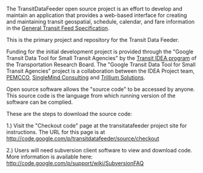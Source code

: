 The TransitDataFeeder open source project is an effort to develop and maintain an application that provides a web-based interface for creating and maintaining transit geospatial, schedule, calendar, and fare information in the [General Transit Feed Specification](http://code.google.com/transit/spec/transit_feed_specification.html).

This is the primary project and repository for the Transit Data Feeder.

Funding for the initial development project is provided through the "Google Transit Data Tool for Small Transit Agencies" by the [Transit IDEA program](http://www.trb.org/IDEAProgram/Public/IDEATransit.aspx) of the Transportation Research Board.  The "Google Transit Data Tool for Small Transit Agencies" project is a collaboration between the IDEA Project team, [PEMCCO](http://www.pemcco.com/), [SingleMind Consulting](http://singlemindconsulting.com/) and [Trillium Solutions](http://www.trilliumtransit.com/).

Open source software allows the "source code" to be accessed by anyone.  This source code is the language from which running version of the software can be complied.

These are the steps to download the source code:

1.) Visit the "Checkout code" page at the transitatafeeder project site for instructions.  The URL for this page is at http://code.google.com/p/transitdatafeeder/source/checkout

2.) Users will need subversion client software to view and download code.  More information is available here: http://code.google.com/p/support/wiki/SubversionFAQ